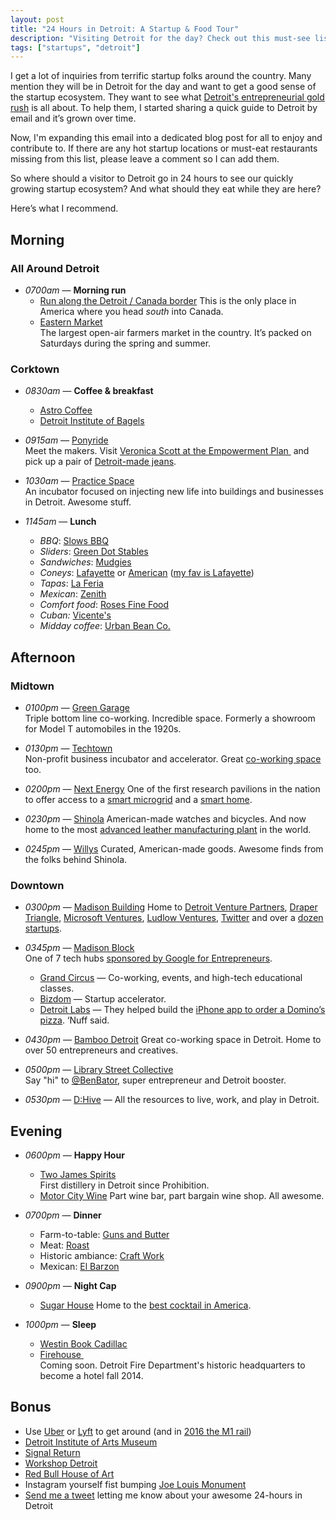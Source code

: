 ```yaml
---
layout: post
title: "24 Hours in Detroit: A Startup & Food Tour"
description: "Visiting Detroit for the day? Check out this must-see list of startup places and restaurants."
tags: ["startups", "detroit"]
---
```


I get a lot of inquiries from terrific startup folks around the country. Many mention they will be in Detroit for the day and want to get a good sense of the startup ecosystem. They want to see what [Detroit's entrepreneurial gold rush](http://tedserbinski.com/the-entrepreneurial-gold-rush-why-i-moved-from-san-francisco-to-detroit/) is all about. To help them, I started sharing a quick guide to Detroit by email and it’s grown over time.

Now, I'm expanding this email into a dedicated blog post for all to enjoy and contribute to. If there are any hot startup locations or must-eat restaurants missing from this list, please leave a comment so I can add them.

So where should a visitor to Detroit go in 24 hours to see our quickly growing startup ecosystem? And what should they eat while they are here?

Here’s what I recommend.

## Morning

### All Around Detroit
* *0700am* — **Morning run**
	* [Run along the Detroit / Canada border](http://www.mapmyrun.com/us/detroit-mi/3-50mi-run-on-5-20-13-route-212193317)
	  This is the only place in America where you head *south* into Canada.
	* [Eastern Market](http://www.detroiteasternmarket.com/)  
		The largest open-air farmers market in the country. It’s packed on Saturdays during the spring and summer.

### Corktown

* *0830am* — **Coffee & breakfast**
	* [Astro Coffee](http://www.astrodetroit.com/)
	* [Detroit Institute of Bagels](http://www.detroitinstituteofbagels.com/)

* *0915am* — [Ponyride](http://www.ponyride.org/)  
	Meet the makers. Visit [Veronica Scott at the Empowerment Plan ](http://www.empowermentplan.org/) and pick up a pair of [Detroit-made jeans](http://detroitdenim.com/).

* *1030am* — [Practice Space](http://practicespace.org/)  
	An incubator focused on injecting new life into buildings and businesses in Detroit. Awesome stuff.

* *1145am* — **Lunch**
	* *BBQ*: [Slows BBQ](http://slowsbarbq.com/)
	* *Sliders*: [Green Dot Stables](http://greendotstables.com/)
	* *Sandwiches*: [Mudgies](http://www.mudgiesdeli.com/)
	* *Coneys*: [Lafayette](http://www.yelp.com/biz/lafayette-coney-island-detroit) or [American](http://www.americanconeyisland.com/) ([my fav is Lafayette](http://www.freep.com/article/20100309/FEATURES02/100309063/1320/Top-coney-islands-to-have-Food-Wars-taste-off))
	* *Tapas*: [La Feria](http://laferiadetroit.com/)
	* *Mexican*: [Zenith](http://thezenithatthefisher.com/)
	* *Comfort food*: [Roses Fine Food](https://www.facebook.com/pages/Roses-Fine-Food/1438157223092767)
	* *Cuban:* [Vicente's](http://www.vicente.us/)
	* *Midday coffee*: [Urban Bean Co.](http://www.urbanbeanco.com/)

## Afternoon

### Midtown

* *0100pm* — [Green Garage](http://greengaragedetroit.com/)  
	Triple bottom line co-working. Incredible space. Formerly a showroom for Model T automobiles in the 1920s.

* *0130pm* — [Techtown](http://techtowndetroit.org/)  
	Non-profit business incubator and accelerator. Great [co-working space](http://www.junction440.com/en) too.

* *0200pm* — [Next Energy](http://www.nextenergy.org/)
	One of the first research pavilions in the nation to offer access to a [smart microgrid](http://en.wikipedia.org/wiki/Smart_grid) and a [smart home](http://www.nextenergy.org/nexthome/).

* *0230pm* — [Shinola](http://www.shinola.com/)
	American-made watches and bicycles. And now home to the most [advanced leather manufacturing plant](http://www.crainsdetroit.com/article/20140511/NEWS/305119968/shinola-opens-leather-factory) in the world.

* *0245pm* — [Willys](https://www.facebook.com/WillysDetroit)
	Curated, American-made goods. Awesome finds from the folks behind Shinola.

### Downtown

* *0300pm* — [Madison Building](http://www.eventsatmadison.com/)
	Home to [Detroit Venture Partners](http://www.detroitventurepartners.com/), [Draper Triangle](http://www.crainsdetroit.com/article/20140126/NEWS/301269967/vc-draper-triangle-invests-here), [Microsoft Ventures](http://www.mlive.com/business/detroit/index.ssf/2014/05/microsoft_ventures_coming_to_d.html), [Ludlow Ventures](http://ludlowventures.com/), [Twitter](http://www.huffingtonpost.com/2012/04/04/twitter-opens-detroit-office-madison-building_n_1402644.html) and over a [dozen startups](http://www.detroitventurepartners.com/portfolio/index.html).

* *0345pm* — [Madison Block](http://www.madisonblock.com/)  
	One of 7 tech hubs [sponsored by Google for Entrepreneurs](http://www.google.com/entrepreneurs/initiatives/na-tech-hubs.html).
	* [Grand Circus](http://www.grandcircus.co/) — Co-working, events, and high-tech educational classes.
	* [Bizdom](http://bizdom.com/) — Startup accelerator.
	* [Detroit Labs](http://www.detroitlabs.com/) — They helped build the [iPhone app to order a Domino’s pizza](http://techcrunch.com/2014/04/24/dominos-launches-its-ipad-pizza-ordering-app-with-3d-custom-pizza-builder/). ‘Nuff said.

* *0430pm* — [Bamboo Detroit](http://bamboodetroit.com/)
	Great co-working space in Detroit. Home to over 50 entrepreneurs and creatives.

* *0500pm* — [Library Street Collective](http://www.lscgallery.com/)  
	Say "hi" to [@BenBator](https://twitter.com/benbator), super entrepreneur and Detroit booster.

* *0530pm* — [D:Hive](http://dhivedetroit.org/) — All the resources to live, work, and play in Detroit.


## Evening

* *0600pm* — **Happy Hour**
	* [Two James Spirits](http://twojames.com/)  
		First distillery in Detroit since Prohibition.
	* [Motor City Wine](http://motorcitywine.com/)
		Part wine bar, part bargain wine shop. All awesome.

* *0700pm* — **Dinner**
	* Farm-to-table: [Guns and Butter](http://gbdetroit.com/)
	* Meat: [Roast](http://www.roastdetroit.com/)
	* Historic ambiance: [Craft Work](http://www.craftworkdetroit.com/)
	* Mexican: [El Barzon](http://upbizbiz.wix.com/el-barzon)

* *0900pm* — **Night Cap**
	* [Sugar House](http://www.sugarhousedetroit.com/)
	Home to the [best cocktail in America](http://www.hellyeahdetroit.com/2013/08/07/the-best-cocktail-in-america-is-made-in-detroit/).

* *1000pm* — **Sleep**
	* [Westin Book Cadillac](http://www.bookcadillacwestin.com/)
	* [Firehouse ](http://www.crainsdetroit.com/article/20130304/BLOG014/130309957/the-firepower-behind-the-detroit-firehouse-boutique-hotel)  
		Coming soon. Detroit Fire Department's historic headquarters to become a hotel fall 2014.

## Bonus
* Use [Uber](https://www.uber.com/) or [Lyft](https://www.lyft.com/) to get around (and in [2016 the M1 rail](http://en.wikipedia.org/wiki/Detroit_M-1_Rail_Line))
* [Detroit Institute of Arts Museum](http://www.dia.org/)
* [Signal Return](http://signalreturnpress.org/)
* [Workshop Detroit](http://workshopdetroit.com/)
* [Red Bull House of Art](http://www.redbull.com/us/en/events/1331618729312/red-bull-house-of-art)
* Instagram yourself fist bumping [Joe Louis Monument](http://en.wikipedia.org/wiki/Monument_to_Joe_Louis)
* [Send me a tweet](http://twitter.com/tedserbinski) letting me know about your awesome 24-hours in Detroit
